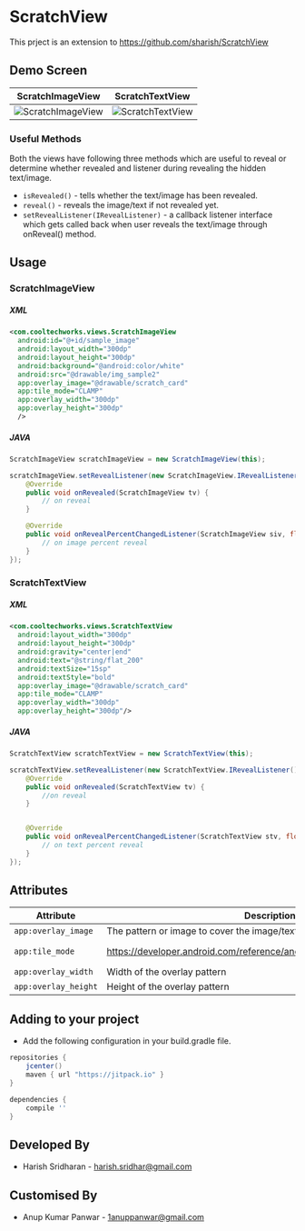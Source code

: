 # ScratchView

This prject is an extension to https://github.com/sharish/ScratchView

  
Demo Screen
------    

|     ScratchImageView                |        ScratchTextView              | 
| ----------------------------  | ----------------------------- | 
| ![ScratchImageView][scratch_image] | ![ScratchTextView][scratch_text]   |

### Useful Methods

Both the views have following three methods which are useful to reveal or determine whether revealed and listener during revealing the hidden text/image.

* ```isRevealed()``` - tells whether the text/image has been revealed.
* ```reveal()``` - reveals the image/text if not revealed yet.
* ```setRevealListener(IRevealListener)``` - a callback listener interface which gets called back when user reveals the text/image
through onReveal() method.

Usage
--------

### ScratchImageView

##### XML

```xml
<com.cooltechworks.views.ScratchImageView
  android:id="@+id/sample_image"
  android:layout_width="300dp"
  android:layout_height="300dp"
  android:background="@android:color/white"
  android:src="@drawable/img_sample2"
  app:overlay_image="@drawable/scratch_card"
  app:tile_mode="CLAMP"
  app:overlay_width="300dp"
  app:overlay_height="300dp"
  />

```

##### JAVA

```java
ScratchImageView scratchImageView = new ScratchImageView(this);

scratchImageView.setRevealListener(new ScratchImageView.IRevealListener() {
    @Override
    public void onRevealed(ScratchImageView tv) {
        // on reveal
    }

    @Override
    public void onRevealPercentChangedListener(ScratchImageView siv, float percent) {
        // on image percent reveal
    }
});
```

### ScratchTextView

##### XML

```xml
<com.cooltechworks.views.ScratchTextView
  android:layout_width="300dp"
  android:layout_height="300dp"
  android:gravity="center|end"
  android:text="@string/flat_200"
  android:textSize="15sp"
  android:textStyle="bold"
  app:overlay_image="@drawable/scratch_card"
  app:tile_mode="CLAMP"
  app:overlay_width="300dp"
  app:overlay_height="300dp"/>

```

##### JAVA

```java
ScratchTextView scratchTextView = new ScratchTextView(this);

scratchTextView.setRevealListener(new ScratchTextView.IRevealListener() {
    @Override
    public void onRevealed(ScratchTextView tv) {
        //on reveal
    }


    @Override
    public void onRevealPercentChangedListener(ScratchTextView stv, float percent) {
        // on text percent reveal
    }
});
```


Attributes
--------
|     Attribute                |        Description              |          Values               | 
| ----------------------------  | ----------------------------- |  ----------------------------- |
| `app:overlay_image` | The pattern or image to cover the image/text.  | @drawable/scratch_card |
| `app:tile_mode` | https://developer.android.com/reference/android/graphics/Shader.TileMode| CLAMP / MIRROR / REPEAT|
| `app:overlay_width` | Width of the overlay pattern | |
| `app:overlay_height` | Height of the overlay pattern | |


Adding to your project
------------------------

- Add the following configuration in your build.gradle file.

```gradle
repositories {
    jcenter()
    maven { url "https://jitpack.io" }
}

dependencies {
    compile ''
}
```

Developed By
------------

* Harish Sridharan - <harish.sridhar@gmail.com>


Customised By
------------

* Anup Kumar Panwar - <1anuppanwar@gmail.com>



[scratch_image]:https://raw.githubusercontent.com/cooltechworks/ScratchView/2ec97c9a539d5976b68bf62ec07df8c727d72be2/screenshots/scratch_image_view_demo.gif
[scratch_text]:https://raw.githubusercontent.com/cooltechworks/ScratchView/master/screenshots/scratch_text_view_demo.gif



